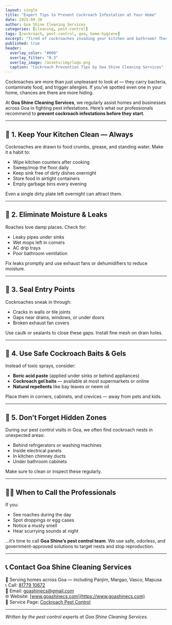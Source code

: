 ```yaml
---
layout: single
title: "Expert Tips to Prevent Cockroach Infestation at Your Home"
date: 2025-09-30
author: Goa Shine Cleaning Services
categories: [cleaning, pest-control]
tags: [cockroach, pest-control, goa, home-hygiene]
excerpt: "Tired of cockroaches invading your kitchen and bathroom? These proven prevention tips from Goa Shine’s experts can help keep them away for good."
published: true
header:
  overlay_color: "#000"
  overlay_filter: "0.3"
  overlay_image: /assets/img/logo.png
  caption: "Cockroach Prevention Tips by Goa Shine Cleaning Services"
---
```


Cockroaches are more than just unpleasant to look at — they carry bacteria, contaminate food, and trigger allergies. If you’ve spotted even one in your home, chances are there are more hiding.

At **Goa Shine Cleaning Services**, we regularly assist homes and businesses across Goa in fighting pest infestations. Here’s what our professionals recommend to **prevent cockroach infestations before they start**.

---

## 🧼 1. Keep Your Kitchen Clean — Always

Cockroaches are drawn to food crumbs, grease, and standing water. Make it a habit to:

- Wipe kitchen counters after cooking  
- Sweep/mop the floor daily  
- Keep sink free of dirty dishes overnight  
- Store food in airtight containers  
- Empty garbage bins every evening  

Even a single dirty plate left overnight can attract them.

---

## 🚿 2. Eliminate Moisture & Leaks

Roaches love damp places. Check for:

- Leaky pipes under sinks  
- Wet mops left in corners  
- AC drip trays  
- Poor bathroom ventilation  

Fix leaks promptly and use exhaust fans or dehumidifiers to reduce moisture.

---

## 🚫 3. Seal Entry Points

Cockroaches sneak in through:

- Cracks in walls or tile joints  
- Gaps near drains, windows, or under doors  
- Broken exhaust fan covers  

Use caulk or sealants to close these gaps. Install fine mesh on drain holes.

---

## 🧴 4. Use Safe Cockroach Baits & Gels

Instead of toxic sprays, consider:

- **Boric acid paste** (applied under sinks or behind appliances)  
- **Cockroach gel baits** — available at most supermarkets or online  
- **Natural repellents** like bay leaves or neem oil  

Place them in corners, cabinets, and crevices — away from pets and kids.

---

## 🧽 5. Don’t Forget Hidden Zones

During our pest control visits in Goa, we often find cockroach nests in unexpected areas:

- Behind refrigerators or washing machines  
- Inside electrical panels  
- In kitchen chimney ducts  
- Under bathroom cabinets  

Make sure to clean or inspect these regularly.

---

## 👷‍♂️ When to Call the Professionals

If you:

- See roaches during the day  
- Spot droppings or egg cases  
- Notice a musty smell  
- Hear scurrying sounds at night  

…it’s time to call **Goa Shine’s pest control team**. We use safe, odorless, and government-approved solutions to target nests and stop reproduction.

---

## 📞 Contact Goa Shine Cleaning Services

📍 Serving homes across Goa — including Panjim, Margao, Vasco, Mapusa  
📞 Call: [81779 10672](tel:+918177910672)  
📧 Email: [goashinecs@gmail.com](mailto:goashinecs@gmail.com)  
🌐 Website: [www.goashinecs.com](https://www.goashinecs.com)  
🔗 Service Page: [Cockroach Pest Control](https://www.goashinecs.com/cockroach-control-goa.html)

---

*Written by the pest control experts at Goa Shine Cleaning Services.*
